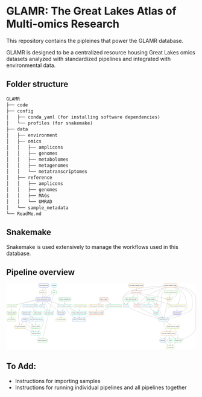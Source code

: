 # GLAMR: The Great Lakes Atlas of Multi-omics Research
This repository contains the pipleines that power the GLAMR database.

GLAMR is designed to be a centralized resource housing Great Lakes omics datasets analyzed with standardized pipelines and integrated with environmental data. 

## Folder structure
```
GLAMR
├── code
├── config
│   ├── conda_yaml (for installing software dependencies)
│   └── profiles (for snakemake)
├── data
│   ├── environment
│   ├── omics
│   │   ├── amplicons
│   │   ├── genomes
│   │   ├── metabolomes
│   │   ├── metagenomes
│   │   └── metatranscriptomes
│   ├── reference
│   │   ├── amplicons
│   │   ├── genomes
│   │   ├── MAGs
│   │   └── UMRAD
│   └── sample_metadata
└── ReadMe.md
```

## Snakemake
Snakemake is used extensively to manage the workflows used in this database. 

## Pipeline overview
![Overview of the snakemake pipeline](rulegraph_bins.png)

## To Add:
- Instructions for importing samples
- Instructions for running individual pipelines and all pipelines together